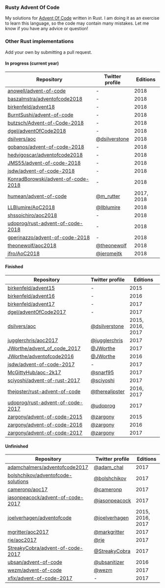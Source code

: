 ### Rusty Advent Of Code

My solutions for [Advent Of Code](http://adventofcode.com) written in Rust. I am doing it as an
exercise to learn this language, so the code may contain many mistakes. Let me know if you have any
advice or question!

### Other Rust implementations

Add your own by submitting a pull request.

#### In progress (current year)

| Repository | Twitter profile | Editions |
|--|--|--|
| [anowell/advent-of-code](https://github.com/anowell/advent-of-code) | - | 2018 |
| [baszalmstra/adventofcode2018](https://github.com/baszalmstra/adventofcode2018) | - | 2018 |
| [birkenfeld/advent18](https://github.com/birkenfeld/advent18) | - | 2018 |
| [BurntSushi/advent-of-code](https://github.com/BurntSushi/advent-of-code) | - | 2018 |
| [butzsch/Advent-of-Code-2018](https://github.com/butzsch/Advent-of-Code-2018) | - | 2018 |
| [dgel/adventOfCode2018](https://github.com/dgel/adventOfCode2018) | - | 2018 |
| [dsilvers/aoc](https://git.gitano.org.uk/personal/dsilvers/aoc.git/tree) | [@dsilverstone](https://twitter.com/dsilverstone) | 2018 |
| [gobanos/advent-of-code-2018](https://github.com/gobanos/advent-of-code-2018) | - | 2018 |
| [hedvigoscar/adventofcode2018](https://github.com/hedvigoscar/adventofcode2018) | - | 2018 |
| [JMS55/advent-of-code-2018](https://gitlab.com/JMS55/advent-of-code-2018) | - | 2018 |
| [jsdw/advent-of-code-2018](https://github.com/jsdw/advent-of-code-2018) | - | 2018 |
| [KonradBorowski/advent-of-code-2018](https://gitlab.com/KonradBorowski/advent-of-code-2018) | - | 2018 |
| [humean/advent-of-code](https://github.com/humean/advent-of-code) | [@m_rutter](https://twitter.com/m_rutter) | 2017, 2018 |
| [LLBlumire/AoC2018](https://github.com/LLBlumire/AOC2018) | [@llblumire](https://twitter.com/llblumire) | 2018 |
| [shssoichiro/aoc2018](https://git.onewebdev.info/soichiro/aoc2018) | - | 2018 |
| [udoprog/rust-advent-of-code-2018](https://github.com/udoprog/rust-advent-of-code-2018) | - | 2018 |
| [gperinazzo/advent-of-code-2018](https://github.com/gperinazzo/advent-of-code-2018) | - | 2018 |
| [theonewolf/aoc2018](https://github.com/theonewolf/aoc2018) | [@theonewolf](https://twitter.com/theonewolf) | 2018 |
| [jfro/AoC2018](https://github.com/jfro/AoC2018) | [@jeromejtk](https://twitter.com/jeromejtk) | 2018 |

#### Finished

| Repository | Twitter profile | Editions |
|--|--|--|
| [birkenfeld/advent15](https://github.com/birkenfeld/advent15) | - | 2015 |
| [birkenfeld/advent16](https://github.com/birkenfeld/advent16) | - | 2016 |
| [birkenfeld/advent17](https://github.com/birkenfeld/advent17) | - | 2017 |
| [dgel/adventOfCode2017](https://github.com/dgel/adventOfCode2017) | - | 2017 |
| [dsilvers/aoc](https://git.gitano.org.uk/personal/dsilvers/aoc.git/tree) | [@dsilverstone](https://twitter.com/dsilverstone) | 2015, 2016, 2017 |
| [jugglerchris/aoc2017](https://github.com/jugglerchris/aoc2017) | [@jugglerchris](https://twitter.com/jugglerchris) | 2017 |
| [JWorthe/advent_of_code_2017](https://github.com/JWorthe/advent_of_code_2017) | [@JWorthe](https://twitter.com/JWorthe) | 2017 |
| [JWorthe/adventofcode2016](https://github.com/JWorthe/adventofcode2016) | [@JWorthe](https://twitter.com/JWorthe) | 2016 |
| [jsdw/advent-of-code-2017](https://github.com/jsdw/advent-of-code-2017) | - | 2017 |
| [McGittyHub/aoc-2k17](https://github.com/McGittyHub/aoc-2k17) | [@snarf95](https://twitter.com/snarf95) | 2017 |
| [sciyoshi/advent-of-rust-2017](https://github.com/sciyoshi/advent-of-rust-2017) | [@sciyoshi](https://twitter.com/sciyoshi) | 2017 |
| [thejpster/rust-advent-of-code](https://github.com/thejpster/rust-advent-of-code) | [@therealjpster](https://twitter.com/therealjpster) | 2016, 2017 |
| [udoprog/rust-advent-of-code-2017](https://github.com/udoprog/rust-advent-of-code-2017) | [@udoprog](https://twitter.com/udoprog) | 2017 |
| [zargony/advent-of-code-2015](https://github.com/zargony/advent-of-code-2015) | [@zargony](https://twitter.com/zargony) | 2015 |
| [zargony/advent-of-code-2016](https://github.com/zargony/advent-of-code-2016) | [@zargony](https://twitter.com/zargony) | 2016 |
| [zargony/advent-of-code-2017](https://github.com/zargony/advent-of-code-2017) | [@zargony](https://twitter.com/zargony) | 2017 |

#### Unfinished

| Repository | Twitter profile | Editions |
|--|--|--|
| [adamchalmers/adventofcode2017](https://github.com/adamchalmers/adventofcode2017) | [@adam_chal](https://twitter.com/adam_chal) | 2017 |
| [bolshchikov/adventofcode-solutions](https://github.com/bolshchikov/adventofcode-solutions) | [@bolshchikov](https://twitter.com/bolshchikov) | 2017 |
| [cameronp/aoc17](https://github.com/cameronp/aoc17) | [@cameronp](https://twitter.com/cameronp) | 2017 |
| [jasonpeacock/advent-of-code-2017](https://github.com/jasonpeacock/advent-of-code-2017) | [@jasonpeacock](https://twitter.com/jasonpeacock) | 2017 |
| [joelverhagen/adventofcode](https://github.com/joelverhagen/adventofcode) | [@joelverhagen](https://twitter.com/joelverhagen) | 2015, 2016, 2017 |
| [mgritter/aoc2017](https://github.com/mgritter/aoc2017) | [@markgritter](https://twitter.com/markgritter) | 2017 |
| [rje/aoc2017](https://github.com/rje/aoc2017) | [@rje](https://twitter.com/rje) | 2017 |
| [StreakyCobra/advent-of-code-2017](https://github.com/StreakyCobra/advent-of-code-2017) | [@StreakyCobra](https://twitter.com/StreakyCobra) | 2017 |
| [ubsan/advent-of-code](https://github.com/ubsan/advent-of-code) | [@ubsanitizer](https://twitter.com/ubsanitizer) | 2016 |
| [wezm/advent-of-code](https://github.com/wezm/advent-of-code) | [@wezm](https://twitter.com/wezm) | 2017 |
| [xfix/advent-of-code-2017](https://github.com/xfix/advent-of-code-2017) | - | 2017 |
